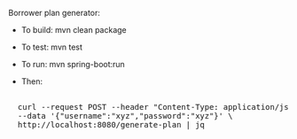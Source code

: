 
Borrower plan generator:

* To build: mvn clean package
    
* To test: mvn test
    
* To run: mvn spring-boot:run
     
* Then:

<pre>

  curl --request POST --header "Content-Type: application/json" \
  --data '{"username":"xyz","password":"xyz"}' \
  http://localhost:8080/generate-plan | jq
  
</pre>  